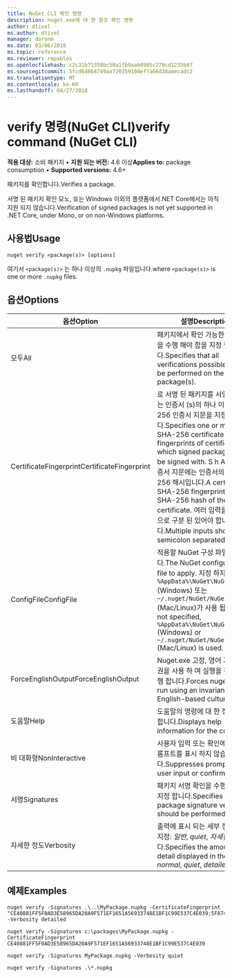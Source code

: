 ```yaml
---
title: NuGet CLI 확인 명령
description: nuget.exe에 대 한 참조 확인 명령
author: dtivel
ms.author: dtivel
manager: doronm
ms.date: 03/06/2018
ms.topic: reference
ms.reviewer: rmpablos
ms.openlocfilehash: c2c31b71358bc50a1fb9aab8905c279cd1235b07
ms.sourcegitcommit: 5fcd6d664749aa720359104ef7a66d38aeecadc2
ms.translationtype: MT
ms.contentlocale: ko-KR
ms.lasthandoff: 04/27/2018
---
```

# <a name="verify-command-nuget-cli"></a><span data-ttu-id="7e930-103">verify 명령(NuGet CLI)</span><span class="sxs-lookup"><span data-stu-id="7e930-103">verify command (NuGet CLI)</span></span>

<span data-ttu-id="7e930-104">**적용 대상:** 소비 패키지 &bullet; **지원 되는 버전:** 4.6 이상</span><span class="sxs-lookup"><span data-stu-id="7e930-104">**Applies to:** package consumption &bullet; **Supported versions:** 4.6+</span></span>

<span data-ttu-id="7e930-105">패키지를 확인합니다.</span><span class="sxs-lookup"><span data-stu-id="7e930-105">Verifies a package.</span></span>

<span data-ttu-id="7e930-106">서명 된 패키지 확인 모노, 또는 Windows 이외의 플랫폼에서.NET Core에서는 아직 지원 되지 않습니다.</span><span class="sxs-lookup"><span data-stu-id="7e930-106">Verification of signed packages is not yet supported in .NET Core, under Mono, or on non-Windows platforms.</span></span>

## <a name="usage"></a><span data-ttu-id="7e930-107">사용법</span><span class="sxs-lookup"><span data-stu-id="7e930-107">Usage</span></span>

```cli
nuget verify <package(s)> [options]
```

<span data-ttu-id="7e930-108">여기서 `<package(s)>` 는 하나 이상의 `.nupkg` 파일입니다.</span><span class="sxs-lookup"><span data-stu-id="7e930-108">where `<package(s)>` is one or more `.nupkg` files.</span></span>

## <a name="options"></a><span data-ttu-id="7e930-109">옵션</span><span class="sxs-lookup"><span data-stu-id="7e930-109">Options</span></span>

| <span data-ttu-id="7e930-110">옵션</span><span class="sxs-lookup"><span data-stu-id="7e930-110">Option</span></span> | <span data-ttu-id="7e930-111">설명</span><span class="sxs-lookup"><span data-stu-id="7e930-111">Description</span></span> |
| --- | --- |
| <span data-ttu-id="7e930-112">모두</span><span class="sxs-lookup"><span data-stu-id="7e930-112">All</span></span> | <span data-ttu-id="7e930-113">패키지에서 확인 가능한 모든 작업을 수행 해야 함을 지정 합니다.</span><span class="sxs-lookup"><span data-stu-id="7e930-113">Specifies that all verifications possible should be performed on the package(s).</span></span> |
| <span data-ttu-id="7e930-114">CertificateFingerprint</span><span class="sxs-lookup"><span data-stu-id="7e930-114">CertificateFingerprint</span></span> | <span data-ttu-id="7e930-115">로 서명 된 패키지를 서명 해야 하는 인증서 (s)의 하나 이상의 sha-256 인증서 지문을 지정 합니다.</span><span class="sxs-lookup"><span data-stu-id="7e930-115">Specifies one or more SHA-256 certificate fingerprints of certificates(s) which signed packages must be signed with.</span></span> <span data-ttu-id="7e930-116">S h A-256 인증서 지문에는 인증서의 s h A-256 해시입니다.</span><span class="sxs-lookup"><span data-stu-id="7e930-116">A certificate SHA-256 fingerprint is a SHA-256 hash of the certificate.</span></span> <span data-ttu-id="7e930-117">여러 입력을 세미콜론으로 구분 된 있어야 합니다.</span><span class="sxs-lookup"><span data-stu-id="7e930-117">Multiple inputs should be semicolon separated.</span></span> |
| <span data-ttu-id="7e930-118">ConfigFile</span><span class="sxs-lookup"><span data-stu-id="7e930-118">ConfigFile</span></span> | <span data-ttu-id="7e930-119">적용할 NuGet 구성 파일입니다.</span><span class="sxs-lookup"><span data-stu-id="7e930-119">The NuGet configuration file to apply.</span></span> <span data-ttu-id="7e930-120">지정 하지 않으면 `%AppData%\NuGet\NuGet.Config` (Windows) 또는 `~/.nuget/NuGet/NuGet.Config` (Mac/Linux)가 사용 됩니다.</span><span class="sxs-lookup"><span data-stu-id="7e930-120">If not specified, `%AppData%\NuGet\NuGet.Config` (Windows) or `~/.nuget/NuGet/NuGet.Config` (Mac/Linux) is used.</span></span>|
| <span data-ttu-id="7e930-121">ForceEnglishOutput</span><span class="sxs-lookup"><span data-stu-id="7e930-121">ForceEnglishOutput</span></span> | <span data-ttu-id="7e930-122">Nuget.exe 고정, 영어 기반 문화권을 사용 하 여 실행을 강제로 수행 합니다.</span><span class="sxs-lookup"><span data-stu-id="7e930-122">Forces nuget.exe to run using an invariant, English-based culture.</span></span> |
| <span data-ttu-id="7e930-123">도움말</span><span class="sxs-lookup"><span data-stu-id="7e930-123">Help</span></span> | <span data-ttu-id="7e930-124">도움말의 명령에 대 한 정보를 표시 합니다.</span><span class="sxs-lookup"><span data-stu-id="7e930-124">Displays help information for the command.</span></span> |
| <span data-ttu-id="7e930-125">비 대화형</span><span class="sxs-lookup"><span data-stu-id="7e930-125">NonInteractive</span></span> | <span data-ttu-id="7e930-126">사용자 입력 또는 확인에 대 한 프롬프트를 표시 하지 않습니다.</span><span class="sxs-lookup"><span data-stu-id="7e930-126">Suppresses prompts for user input or confirmations.</span></span> |
| <span data-ttu-id="7e930-127">서명</span><span class="sxs-lookup"><span data-stu-id="7e930-127">Signatures</span></span> | <span data-ttu-id="7e930-128">패키지 서명 확인을 수행 해야 함을 지정 합니다.</span><span class="sxs-lookup"><span data-stu-id="7e930-128">Specifies that package signature verification should be performed.</span></span> |
| <span data-ttu-id="7e930-129">자세한 정도</span><span class="sxs-lookup"><span data-stu-id="7e930-129">Verbosity</span></span> | <span data-ttu-id="7e930-130">출력에 표시 되는 세부 정보 수준을 지정: *일반*, *quiet*, *자세한*합니다.</span><span class="sxs-lookup"><span data-stu-id="7e930-130">Specifies the amount of detail displayed in the output: *normal*, *quiet*, *detailed*.</span></span> |

## <a name="examples"></a><span data-ttu-id="7e930-131">예제</span><span class="sxs-lookup"><span data-stu-id="7e930-131">Examples</span></span>

```cli
nuget verify -Signatures .\..\MyPackage.nupkg -CertificateFingerprint "CE40881FF5F0AD3E58965DA20A9F571EF1651A56933748E1BF1C99E537C4E039;5F874AAF47BCB268A19357364E7FBB09D6BF9E8A93E1229909AC5CAC865802E2" -Verbosity detailed

nuget verify -Signatures c:\packages\MyPackage.nupkg -CertificateFingerprint CE40881FF5F0AD3E58965DA20A9F571EF1651A56933748E1BF1C99E537C4E039

nuget verify -Signatures MyPackage.nupkg -Verbosity quiet

nuget verify -Signatures .\*.nupkg
```